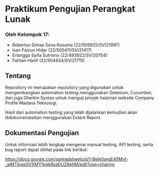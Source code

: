 # Praktikum Pengujian Perangkat Lunak
### Oleh Kelompok 17:
- Robertus Dimas Sena Kusuma (22/505925/SV/21997)
- Isan Faizun Hidar (22/500411/SV/21417)
- Erlangga Syifa Sutrisno (22/493922/SV/20754)
- Farhan Hanif (22/504834/SV/21715)

## Tentang
Repository ini merupakan repository yang digunakan untuk mengembangkan automation testing menggunakan Selenium, Cucumber, dan juga Gherkin Syntax untuk menguji proyek halaman website Company Profile Madana Teknologi.

Hasil dari automation testing yang telah dijalankan kemudian akan didokumentasikan menggunakan Extent Report.

## Dokumentasi Pengujian
Untuk informasi lebih lengkap mengenai manual testing, API testing, serta bug report dapat dilihat pada link berikut:

https://docs.google.com/spreadsheets/d/1-BeIe0argE45Mvt-_wMTIogsGVXMY1pqk9saDU26ehM/edit?usp=sharing
